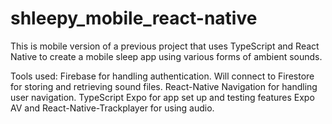 # shleepy_mobile_react-native
This is mobile version of a previous project that uses TypeScript and React Native to create a mobile sleep app using various forms of ambient sounds.

Tools used: 
Firebase for handling authentication. Will connect to Firestore for storing and retrieving sound files.
React-Native Navigation for handling user navigation. 
TypeScript
Expo for app set up and testing features
Expo AV and React-Native-Trackplayer for using audio. 
